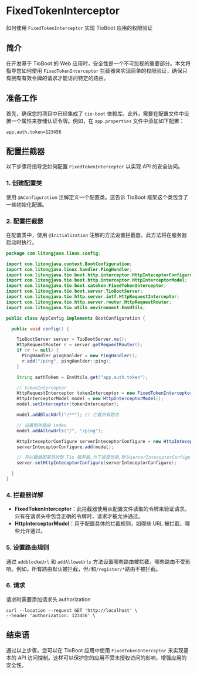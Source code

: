 # FixedTokenInterceptor

如何使用 `FixedTokenInterceptor` 实现 TioBoot 应用的权限验证

## 简介

在开发基于 TioBoot 的 Web 应用时，安全性是一个不可忽视的重要部分。本文将指导您如何使用 `FixedTokenInterceptor` 拦截器来实现简单的权限验证，确保只有拥有有效令牌的请求才能访问特定的路由。

## 准备工作

首先，确保您的项目中已经集成了 `tio-boot` 依赖库。此外，需要在配置文件中设置一个属性来存储认证令牌。例如，在 `app.properties` 文件中添加如下配置：

```properties
app.auth.token=123456
```

## 配置拦截器

以下步骤将指导您如何配置 `FixedTokenInterceptor` 以实现 API 的安全访问。

### 1. 创建配置类

使用 `@AConfiguration` 注解定义一个配置类。这告诉 TioBoot 框架这个类包含了一些初始化配置。

### 2. 配置拦截器

在配置类中，使用 `@Initialization` 注解的方法设置拦截器。此方法将在服务器启动时执行。

```java
package com.litongjava.linux.config;

import com.litongjava.context.BootConfiguration;
import com.litongjava.linux.handler.PingHandler;
import com.litongjava.tio.boot.http.interceptor.HttpInteceptorConfigure;
import com.litongjava.tio.boot.http.interceptor.HttpInterceptorModel;
import com.litongjava.tio.boot.satoken.FixedTokenInterceptor;
import com.litongjava.tio.boot.server.TioBootServer;
import com.litongjava.tio.http.server.intf.HttpRequestInterceptor;
import com.litongjava.tio.http.server.router.HttpRequestRouter;
import com.litongjava.tio.utils.environment.EnvUtils;

public class AppConfig implements BootConfiguration {

  public void config() {

    TioBootServer server = TioBootServer.me();
    HttpRequestRouter r = server.getRequestRouter();
    if (r != null) {
      PingHandler pingHanlder = new PingHandler();
      r.add("/ping", pingHanlder::ping);
    }

    String authToken = EnvUtils.get("app.auth.token");

    // tokenInterceptor
    HttpRequestInterceptor tokenInterceptor = new FixedTokenInterceptor(authToken);
    HttpInterceptorModel model = new HttpInterceptorModel();
    model.setInterceptor(tokenInterceptor);

    model.addBlockUrl("/**"); // 拦截所有路由

    // 设置例外路由 index
    model.addAllowUrls("/", "/ping");

    HttpInteceptorConfigure serverInteceptorConfigure = new HttpInteceptorConfigure();
    serverInteceptorConfigure.add(model);

    // 将拦截器配置添加到 Tio 服务器,为了提高性能,默认serverInteceptorConfigure为null,必须添加
    server.setHttpInteceptorConfigure(serverInteceptorConfigure);

  }
}
```

### 4. 拦截器详解

- **FixedTokenInterceptor**：此拦截器使用从配置文件读取的令牌来验证请求。只有在请求头中包含正确的令牌时，请求才被允许通过。
- **HttpInterceptorModel**：用于配置具体的拦截规则，如哪些 URL 被拦截，哪些允许通过。

### 5. 设置路由规则

通过 `addblockeUrl` 和 `addAlloweUrls` 方法设置哪些路由被拦截，哪些路由不受影响。例如，所有路由默认被拦截，但`/`和`/register/*`路由不被拦截。

### 6. 请求

请求时需要添加请求头 authorization

```shell
curl --location --request GET 'http://localhost' \
--header 'authorization: 123456' \
```

## 结束语

通过以上步骤，您可以在 TioBoot 应用中使用 `FixedTokenInterceptor` 来实现基本的 API 访问控制。这样可以保护您的应用不受未授权访问的影响，增强应用的安全性。
